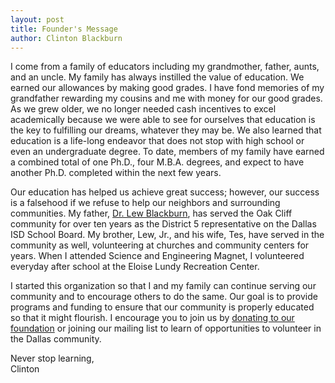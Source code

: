 ```yaml
---
layout: post
title: Founder's Message
author: Clinton Blackburn
---
```

I come from a family of educators including my grandmother, father, aunts, and an uncle. My family has always instilled the value of education. We earned our allowances by making good grades. I have fond memories of my grandfather rewarding my cousins and me with money for our good grades. As we grew older, we no longer needed cash incentives to excel academically because we were able to see for ourselves that education is the key to fulfilling our dreams, whatever they may be. We also learned that education is a life-long endeavor that does not stop with high school or even an undergraduate degree. To date, members of my family have earned a combined total of one Ph.D., four M.B.A. degrees, and expect to have another Ph.D. completed within the next few years.

Our education has helped us achieve great success; however, our success is a falsehood if we refuse to help our neighbors and surrounding communities. My father, <a href="https://lewblackburn.com">Dr. Lew Blackburn</a>, has served the Oak Cliff community for over ten years as the District 5 representative on the Dallas ISD School Board. My brother, Lew, Jr., and his wife, Tes, have served in the community as well, volunteering at churches and community centers for years. When I attended Science and Engineering Magnet, I volunteered everyday after school at the Eloise Lundy Recreation Center.

I started this organization so that I and my family can continue serving our community and to encourage others to do the same. Our goal is to provide programs and funding to ensure that our community is properly educated so that it might flourish. I encourage you to join us by <a href="/donate">donating to our foundation</a> or joining our mailing list to learn of opportunities to volunteer in the Dallas community.

Never stop learning,<br>
Clinton
